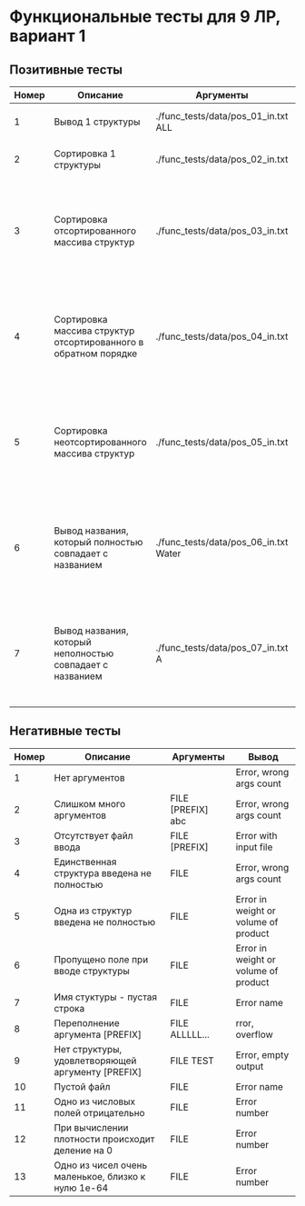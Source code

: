 # Функциональные тесты для 9 ЛР, вариант 1

## Позитивные тесты
| Номер | Описание                                                        | Аргументы                             | Ввод                                                                       | Вывод                                                                         |
| ----- | --------------------------------------------------------------- | ------------------------------------- | -------------------------------------------------------------------------- | ----------------------------------------------------------------------------- |
| 1     | Вывод 1 структуры                                               | ./func_tests/data/pos_01_in.txt ALL   | Banana<br>500<br>1200                                                      | Banana<br>500<br>1200                                                         |
| 2     | Сортировка 1 структуры                                          | ./func_tests/data/pos_02_in.txt       | Banana<br>500<br>1200                                                      | Banana<br>500<br>1200                                                         |
| 3     | Сортировка отсортированного массива структур                    | ./func_tests/data/pos_03_in.txt       | Banana<br>100<br>1200<br>Mango<br>400<br>1000<br>Water<br>1000<br>1000     | Banana<br>100<br>1200<br>Mango<br>400<br>1000<br>Water<br>1000<br>1000        |
| 4     | Сортировка массива структур отсортированного в обратном порядке | ./func_tests/data/pos_04_in.txt       | Water<br>1000<br>1000<br>Mango<br>400<br>1000<br>Banana<br>100<br>1000     | Banana<br>100<br>1000<br>Mango<br>400<br>1000<br>Water<br>1000<br>1000        |
| 5     | Сортировка неотсортированного массива структур                  | ./func_tests/data/pos_05_in.txt       | Banana<br>100<br>1000<br>Water<br>1000<br>1000<br>Mango<br>400<br>1000     | Banana<br>100<br>1000<br>Mango<br>400<br>1000<br>Water<br>1000<br>1000        |
| 6     | Вывод названия, который полностью совпадает с названием         | ./func_tests/data/pos_06_in.txt Water | Banana<br>100<br>1000<br>Water<br>1000<br>1000<br>Mango<br>400<br>1000     | Water<br>1000.000000<br>1000.000000                                           |
| 7     | Вывод названия, который неполностью совпадает с названием       | ./func_tests/data/pos_07_in.txt A     | Banana<br>100<br>1000<br>Apple<br>1000<br>1000<br>Americano<br>900<br>1000 | Apple<br>1000.000000<br>1000.000000<br>Americano<br>900.000000<br>1000.000000 |



## Негативные тесты
| Номер | Описание                                           | Аргументы         | Вывод                                |
| ----- | -------------------------------------------------- | ----------------- | ------------------------------------ |
| 1     | Нет аргументов                                     |                   | Error, wrong args count              |
| 2     | Слишком много аргументов                           | FILE [PREFIX] abc | Error, wrong args count              |
| 3     | Отсутствует файл ввода                             | FILE [PREFIX]     | Error with input file                |
| 4     | Единственная структура введена не полностью        | FILE              | Error, wrong args count              |
| 5     | Одна из структур введена не полностью              | FILE              | Error in weight or volume of product |
| 6     | Пропущено поле при вводе структуры                 | FILE              | Error in weight or volume of product |
| 7     | Имя стуктуры - пустая строка                       | FILE              | Error name                           |
| 8     | Переполнение аргумента [PREFIX]                    | FILE ALLLLL...    | rror, overflow                       |
| 9     | Нет структуры, удовлетворяющей аргументу [PREFIX]  | FILE TEST         | Error, empty output                  |
| 10    | Пустой файл                                        | FILE              | Error name                           |
| 11    | Одно из числовых полей отрицательно                | FILE              | Error number                         |
| 12    | При вычислении плотности происходит деление на 0   | FILE              | Error number                         |
| 13    | Одно из чисел очень маленькое, близко к нулю 1e-64 | FILE              | Error number                         |
